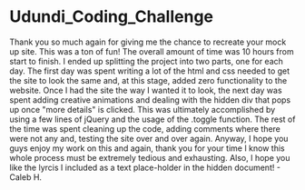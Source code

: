 # Udundi_Coding_Challenge
Thank you so much again for giving me the chance to recreate your mock up site. This was a ton of fun!
The overall amount of time was 10 hours from start to finish. I ended up splitting the project into two parts, one for each day.
The first day was spent writing a lot of the html and css needed to get the site to look the same and, at this stage, added zero 
functionality to the website.
Once I had the site the way I wanted it to look, the next day was spent adding creative animations and dealing with the hidden div that
pops up once "more details" is clicked. This was ultimately accomplished by using a few lines of jQuery and the usage of the .toggle 
function.
The rest of the time was spent cleaning up the code, adding comments where there were not any and, testing the site over and over again.
Anyway, I hope you guys enjoy my work on this and again, thank you for your time I know this whole process must be extremely tedious and
exhausting. Also, I hope you like the lyrcis I included as a text place-holder in the hidden document! - Caleb H.
